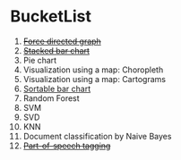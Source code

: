 # BucketList
1. [~~Force directed graph~~](http://nbviewer.ipython.org/github/csiu/datasci/blob/master/d3/2015-07-10_dolphins.ipynb)
2. [~~Stacked bar chart~~](http://nbviewer.ipython.org/github/csiu/datasci/blob/master/d3/2015-07-14_stacked-bar-chart.ipynb)
3. Pie chart
4. Visualization using a map: Choropleth
5. Visualization using a map: Cartograms
6. [Sortable bar chart](https://rawgit.com/csiu/datasci/master/d3/bc-mslevels.html)
7. Random Forest
8. SVM
9. SVD
10. KNN
11. Document classification by Naive Bayes
12. [~~Part-of-speech tagging~~](http://nbviewer.ipython.org/github/csiu/datasci/blob/master/text/2015-07-23_nltk-and-POS.ipynb)
